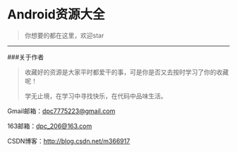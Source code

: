 # Android资源大全
>你想要的都在这里，欢迎star

-----

###关于作者
>收藏好的资源是大家平时都爱干的事，可是你是否又去按时学习了你的收藏呢！
>
>学无止境，在学习中寻找快乐，在代码中品味生活。

Gmail邮箱：dpc7775223@gmail.com

163邮箱：dpc_206@163.com

CSDN博客：<a href="http://blog.csdn.net/m366917" target="view_window">http://blog.csdn.net/m366917</a>
